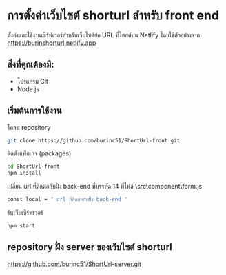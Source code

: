 
# การตั้งค่าเว็บไซต์ shorturl สำหรับ front end



ตั้งค่าและใช้งานเซิร์ฟเวอร์สำหรับเว็บไซต์ย่อ URL ที่โฮสต์บน Netlify โดยใช้ตัวอย่างจาก https://burinshorturl.netlify.app
## สิ่งที่คุณต้องมี:
 - โปรแกรม Git
 - Node.js



## เริ่มต้นการใช้งาน
โคลน repository
```bash
git clone https://github.com/burinc51/ShortUrl-front.git
```
ติดตั้งแพ็กเกจ (packages)
```bash
cd ShortUrl-front
npm install
```
 เปลี่ยน url ที่ติดต่อกับฝั่ง back-end ที่บรรทัด 14 ที่ไฟล์ \src\component\form.js
```bash
const local = " url ที่ติดต่อกับฝั่ง back-end "
```
รันเว็บเซิร์ฟเวอร์
```bash
npm start
```
## repository ฝั่ง server ของเว็บไซต์ shorturl
https://github.com/burinc51/ShortUrl-server.git

